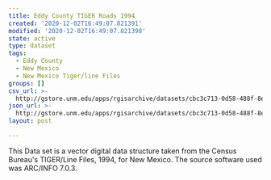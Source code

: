 ```yaml
---
title: Eddy County TIGER Roads 1994
created: '2020-12-02T16:49:07.821391'
modified: '2020-12-02T16:49:07.821398'
state: active
type: dataset
tags:
  - Eddy County
  - New Mexico
  - New Mexico Tiger/line Files
groups: []
csv_url: >-
  http://gstore.unm.edu/apps/rgisarchive/datasets/cbc3c713-0d58-488f-8e98-1e744874eb79/tlf215shp.derived.csv
json_url: >-
  http://gstore.unm.edu/apps/rgisarchive/datasets/cbc3c713-0d58-488f-8e98-1e744874eb79/tlf215shp.derived.json
layout: post

---
```

This Data set is a vector digital data structure taken from the Census Bureau's TIGER/Line Files, 1994, for New Mexico.  The source software used was ARC/INFO 7.0.3.
